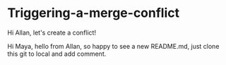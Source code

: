 # Triggering-a-merge-conflict

Hi Allan, let's create a conflict!



Hi Maya, hello from Allan, so happy to see a new README.md, just clone this git to local and add comment.